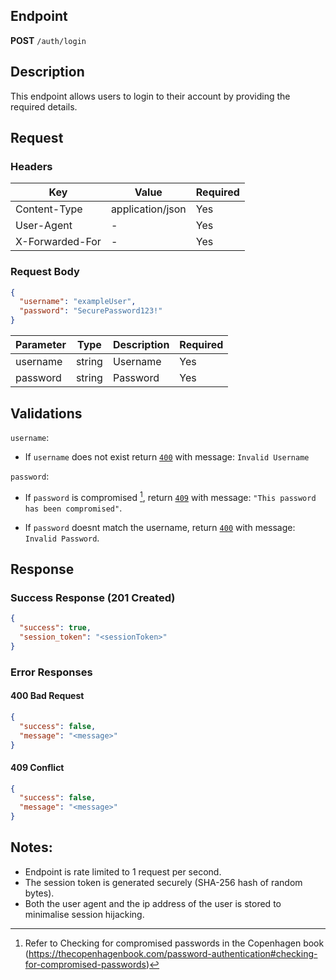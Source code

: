 ## Endpoint

**POST** `/auth/login`

## Description

This endpoint allows users to login to their account by providing the required details.

## Request

### Headers

| Key             | Value            | Required |
| --------------- | ---------------- | -------- |
| Content-Type    | application/json | Yes      |
| User-Agent      | -                | Yes      |
| X-Forwarded-For | -                | Yes      |

### Request Body

```json
{
  "username": "exampleUser",
  "password": "SecurePassword123!"
}
```

| Parameter | Type   | Description | Required |
| --------- | ------ | ----------- | -------- |
| username  | string | Username    | Yes      |
| password  | string | Password    | Yes      |

## Validations

`username`:

- If `username` does not exist return [`400`](#400-bad-request) with message: `Invalid Username`

`password`:

- If `password` is compromised [^password], return [`409`](#409-conflict) with message: `"This password has been compromised"`.

- If `password` doesnt match the username, return [`400`](#400-bad-request) with message: `Invalid Password`.

## Response

### Success Response (201 Created)

```json
{
  "success": true,
  "session_token": "<sessionToken>"
}
```

### Error Responses

#### 400 Bad Request

```json
{
  "success": false,
  "message": "<message>"
}
```

#### 409 Conflict

```json
{
  "success": false,
  "message": "<message>"
}
```

## Notes:

- Endpoint is rate limited to 1 request per second.
- The session token is generated securely (SHA-256 hash of random bytes).
- Both the user agent and the ip address of the user is stored to minimalise session hijacking.

[^password]: Refer to Checking for compromised passwords in the Copenhagen book (https://thecopenhagenbook.com/password-authentication#checking-for-compromised-passwords)
